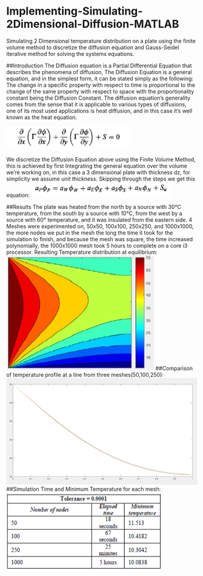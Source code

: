 # Implementing-Simulating-2Dimensional-Diffusion-MATLAB
 Simulating 2 Dimensional temperature distribution on a plate using the finite volume method to discretize the diffusion equation and Gauss-Seidel iterative method for solving the systems equations.

##Introduction
The Diffusion equation is a Partial Differential Equation that describes the phenomena of diffusion, The Diffusion Equation is a general equation, and in the simplest form, it can be stated simply as the following:
The change in a specific property with respect to time is proportional to the change of the same property with respect to space with the proportionality constant being the Diffusion Constant.
The diffusion equation’s generality comes from the sense that it is applicable to various types of diffusions, one of its most used applications is heat diffusion, and in this case it’s well known as the heat equation.

![alt text](https://raw.githubusercontent.com/Attaras/Implementing-Simulating-2Dimensional-Diffusion-MATLAB/master/diffusion%20equation.png)

We discretize the Diffusion Equation above using the Finite Volume Method, this is achieved by first Integrating the general equation over the volume we’re working on, in this case a 3 dimensional plate with thickness dz, for simplicity we assume unit thickness.
Skipping through the steps we get this equation:
![alt text](https://raw.githubusercontent.com/Attaras/Implementing-Simulating-2Dimensional-Diffusion-MATLAB/master/final%20equation.png)

##Results
The plate was heated from the north by a source with 30°C temperature, from the south by a source with 10°C, from the west by a source with 60° temperature, and it was insulated from the eastern side.
4 Meshes were experimented on, 50x50, 100x100, 250x250, and 1000x1000, the more nodes we put in the mesh the long the time it took for the simulation to finish, and because the mesh was square, the time increased polynomially, the 1000x1000 mesh took 5 hours to complete on a core i3 processor.
Resulting Temperature distribution at equilibrium:
![alt text](https://raw.githubusercontent.com/Attaras/Implementing-Simulating-2Dimensional-Diffusion-MATLAB/master/temp_profile.png)
##Comparison of temperature profile at a line from three meshes(50,100,250):
![alt text](https://raw.githubusercontent.com/Attaras/Implementing-Simulating-2Dimensional-Diffusion-MATLAB/master/Comparison%20of%20different%20meshs%20error%200.001.png)
##Simulation Time and Minimum Temperature for each mesh:
![alt text](https://raw.githubusercontent.com/Attaras/Implementing-Simulating-2Dimensional-Diffusion-MATLAB/master/Simulation%20Time%20and%20Min%20Temp%20Comparison.png)
